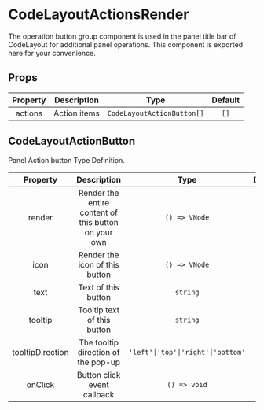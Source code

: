 # CodeLayoutActionsRender

The operation button group component is used in the panel title bar of CodeLayout for additional panel operations. This component is exported here for your convenience.

## Props

| Property | Description | Type | Default |
| :----: | :----: | :----: | :----: |
| actions | Action items | `CodeLayoutActionButton[]` | `[]` |

## CodeLayoutActionButton

Panel Action button Type Definition.

| Property | Description | Type | Default |
| :----: | :----: | :----: | :----: |
| render | Render the entire content of this button on your own | `() => VNode` | - |
| icon | Render the icon of this button | `() => VNode` | - |
| text | Text of this button | `string` | - |
| tooltip | Tooltip text of this button | `string` | - |
| tooltipDirection | The tooltip direction of the pop-up | `'left'│'top'│'right'│'bottom'` | - |
| onClick | Button click event callback | `() => void` | - |
